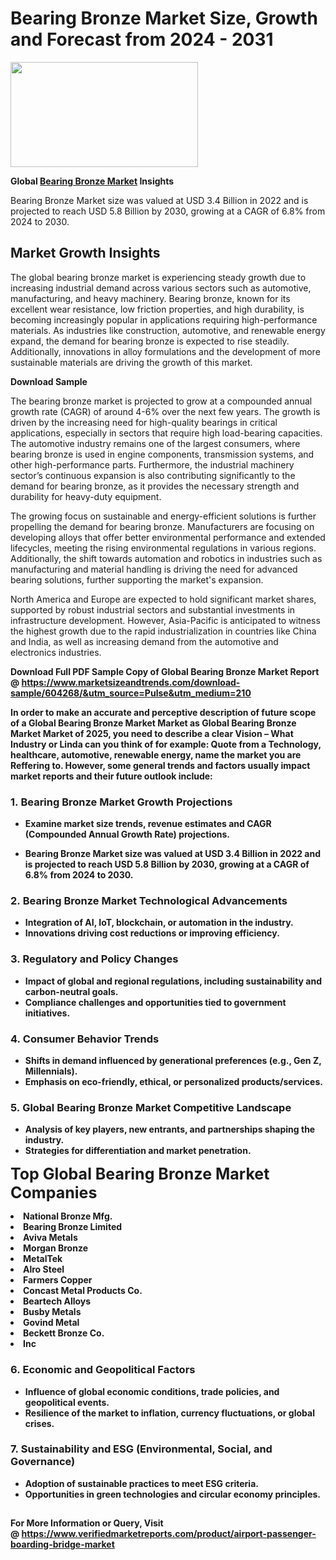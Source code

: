 <H1>Bearing Bronze Market Size, Growth and Forecast from 2024 - 2031</H1><img class="aligncenter size-medium wp-image-584254" src="https://thirdeyenews.in/wp-content/uploads/2024/09/Global-Market-Research-300x168.jpeg" alt="" width="300" height="168" /><p><strong>Global&nbsp;<a href="https://www.marketsizeandtrends.com/download-sample/604268/&amp;utm_source=Pulse&amp;utm_medium=210">Bearing Bronze Market</a> Insights</strong></p><p>Bearing Bronze Market size was valued at USD 3.4 Billion in 2022 and is projected to reach USD 5.8 Billion by 2030, growing at a CAGR of 6.8% from 2024 to 2030.</p><p><h2>Market Growth Insights</h2> <p>The global bearing bronze market is experiencing steady growth due to increasing industrial demand across various sectors such as automotive, manufacturing, and heavy machinery. Bearing bronze, known for its excellent wear resistance, low friction properties, and high durability, is becoming increasingly popular in applications requiring high-performance materials. As industries like construction, automotive, and renewable energy expand, the demand for bearing bronze is expected to rise steadily. Additionally, innovations in alloy formulations and the development of more sustainable materials are driving the growth of this market.</p> <p><strong>Download Sample</strong></p> <p>The bearing bronze market is projected to grow at a compounded annual growth rate (CAGR) of around 4-6% over the next few years. The growth is driven by the increasing need for high-quality bearings in critical applications, especially in sectors that require high load-bearing capacities. The automotive industry remains one of the largest consumers, where bearing bronze is used in engine components, transmission systems, and other high-performance parts. Furthermore, the industrial machinery sector’s continuous expansion is also contributing significantly to the demand for bearing bronze, as it provides the necessary strength and durability for heavy-duty equipment.</p> <p>The growing focus on sustainable and energy-efficient solutions is further propelling the demand for bearing bronze. Manufacturers are focusing on developing alloys that offer better environmental performance and extended lifecycles, meeting the rising environmental regulations in various regions. Additionally, the shift towards automation and robotics in industries such as manufacturing and material handling is driving the need for advanced bearing solutions, further supporting the market's expansion.</p> <p>North America and Europe are expected to hold significant market shares, supported by robust industrial sectors and substantial investments in infrastructure development. However, Asia-Pacific is anticipated to witness the highest growth due to the rapid industrialization in countries like China and India, as well as increasing demand from the automotive and electronics industries.</p> <p><strong></p><p><span class=""><strong>Download Full PDF Sample Copy of Global Bearing Bronze Market Report</strong> @ <a href="https://www.marketsizeandtrends.com/download-sample/604268/&amp;utm_source=Pulse&amp;utm_medium=210" target="_blank">https://www.marketsizeandtrends.com/download-sample/604268/&amp;utm_source=Pulse&amp;utm_medium=210</a></span></p><p>In order to make an accurate and perceptive description of future scope of a Global&nbsp;Bearing Bronze Market Market as Global&nbsp;Bearing Bronze Market Market of 2025, you need to describe a clear Vision &ndash; What Industry or Linda can you think of for example: Quote from a Technology, healthcare, automotive, renewable energy, name the market you are Reffering to. However, some general trends and factors usually impact market reports and their future outlook include:</p><h3>1.&nbsp;<strong>Bearing Bronze Market Growth Projections</strong></h3><ul><li>Examine market size trends, revenue estimates and CAGR (Compounded Annual Growth Rate) projections.</li><li><p>Bearing Bronze Market size was valued at USD 3.4 Billion in 2022 and is projected to reach USD 5.8 Billion by 2030, growing at a CAGR of 6.8% from 2024 to 2030.</p></li></ul><h3>2.&nbsp;<strong>Bearing Bronze Market Technological Advancements</strong></h3><ul><li>Integration of AI, IoT, blockchain, or automation in the industry.</li><li>Innovations driving cost reductions or improving efficiency.</li></ul><h3>3.&nbsp;<strong>Regulatory and Policy Changes</strong></h3><ul><li>Impact of global and regional regulations, including sustainability and carbon-neutral goals.</li><li>Compliance challenges and opportunities tied to government initiatives.</li></ul><h3>4.&nbsp;<strong>Consumer Behavior Trends</strong></h3><ul><li>Shifts in demand influenced by generational preferences (e.g., Gen Z, Millennials).</li><li>Emphasis on eco-friendly, ethical, or personalized products/services.</li></ul><h3>5.&nbsp;<strong>Global Bearing Bronze Market Competitive Landscape</strong></h3><ul><li>Analysis of key players, new entrants, and partnerships shaping the industry.</li><li>Strategies for differentiation and market penetration.</li></ul><p data-pm-slice="1 1 []"><span style="color: inherit; font-family: inherit; font-size: 25px;">Top Global Bearing Bronze Market Companies</span></p><div class="" data-test-id=""><p><li>National Bronze Mfg.</li><li> Bearing Bronze Limited</li><li> Aviva Metals</li><li> Morgan Bronze</li><li> MetalTek</li><li> Alro Steel</li><li> Farmers Copper</li><li> Concast Metal Products Co.</li><li> Beartech Alloys</li><li> Busby Metals</li><li> Govind Metal</li><li> Beckett Bronze Co.</li><li> Inc</li></p></div><h3>6.&nbsp;<strong>Economic and Geopolitical Factors</strong></h3><ul><li>Influence of global economic conditions, trade policies, and geopolitical events.</li><li>Resilience of the market to inflation, currency fluctuations, or global crises.</li></ul><h3>7.&nbsp;<strong>Sustainability and ESG (Environmental, Social, and Governance)</strong></h3><ul><li>Adoption of sustainable practices to meet ESG criteria.</li><li>Opportunities in green technologies and circular economy principles.</li></ul><h2><strong style="font-size: 14px;">For More Information or Query, Visit @&nbsp;</strong><a style="background-color: #ffffff; font-size: 14px;" href="https://www.marketsizeandtrends.com/report/bearing-bronze-market/" target="_blank">https://www.verifiedmarketreports.com/product/airport-passenger-boarding-bridge-market</a></h2>
